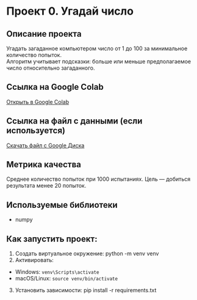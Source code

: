 # Проект 0. Угадай число

## Описание проекта
Угадать загаданное компьютером число от 1 до 100 за минимальное количество попыток.  
Алгоритм учитывает подсказки: больше или меньше предполагаемое число относительно загаданного.

## Ссылка на Google Colab
[Открыть в Google Colab](https://colab.research.google.com/drive/1bIk6-C0wZPizE-Dftf77JtIsni29D6c9?usp=sharing)

## Ссылка на файл с данными (если используется)
[Скачать файл с Google Диска](https://drive.google.com/file/d/1bIk6-C0wZPizE-Dftf77JtIsni29D6c9/view?usp=sharing)

## Метрика качества
Среднее количество попыток при 1000 испытаниях. Цель — добиться результата менее 20 попыток.

## Используемые библиотеки
- numpy

## Как запустить проект:
1. Создать виртуальное окружение:
python -m venv venv
2. Активировать:
- Windows: `venv\Scripts\activate`
- macOS/Linux: `source venv/bin/activate`
3. Установить зависимости:
pip install -r requirements.txt